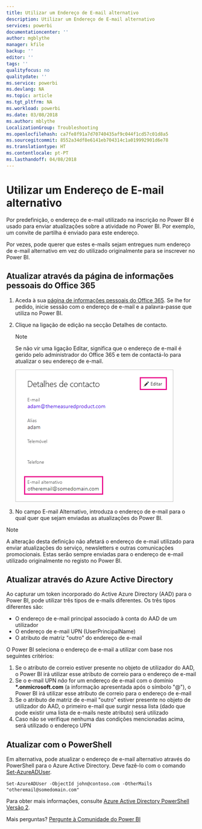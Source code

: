 ```yaml
---
title: Utilizar um Endereço de E-mail alternativo
description: Utilizar um Endereço de E-mail alternativo
services: powerbi
documentationcenter: ''
author: mgblythe
manager: kfile
backup: ''
editor: ''
tags: ''
qualityfocus: no
qualitydate: ''
ms.service: powerbi
ms.devlang: NA
ms.topic: article
ms.tgt_pltfrm: NA
ms.workload: powerbi
ms.date: 03/08/2018
ms.author: mblythe
LocalizationGroup: Troubleshooting
ms.openlocfilehash: ca7fe8f91a7d70740435af9c044f1cd57c01d8a5
ms.sourcegitcommit: 8552a34df8e6141eb704314c1a019992901d6e78
ms.translationtype: HT
ms.contentlocale: pt-PT
ms.lasthandoff: 04/08/2018
---
```

# <a name="using-an-alternate-email-address"></a>Utilizar um Endereço de E-mail alternativo
Por predefinição, o endereço de e-mail utilizado na inscrição no Power BI é usado para enviar atualizações sobre a atividade no Power BI.  Por exemplo, um convite de partilha é enviado para este endereço.

Por vezes, pode querer que estes e-mails sejam entregues num endereço de e-mail alternativo em vez do utilizado originalmente para se inscrever no Power BI.

## <a name="updating-through-office-365-personal-info-page"></a>Atualizar através da página de informações pessoais do Office 365
1. Aceda à sua [página de informações pessoais do Office 365](https://portal.office.com/account/#personalinfo).  Se lhe for pedido, inicie sessão com o endereço de e-mail e a palavra-passe que utiliza no Power BI.
2. Clique na ligação de edição na secção Detalhes de contacto.  
   
   > [!NOTE]
   > Se não vir uma ligação Editar, significa que o endereço de e-mail é gerido pelo administrador do Office 365 e tem de contactá-lo para atualizar o seu endereço de e-mail.
   > 
   > 
   
   ![](media/service-admin-alternate-email-address-for-power-bi/contact-details.png)
3. No campo E-mail Alternativo, introduza o endereço de e-mail para o qual quer que sejam enviadas as atualizações do Power BI.

> [!NOTE]
> A alteração desta definição não afetará o endereço de e-mail utilizado para enviar atualizações do serviço, newsletters e outras comunicações promocionais.  Estas serão sempre enviadas para o endereço de e-mail utilizado originalmente no registo no Power BI.
> 
> 

## <a name="updating-through-azure-active-directory"></a>Atualizar através do Azure Active Directory
Ao capturar um token incorporado do Active Azure Directory (AAD) para o Power BI, pode utilizar três tipos de e-mails diferentes. Os três tipos diferentes são:

* O endereço de e-mail principal associado à conta do AAD de um utilizador
* O endereço de e-mail UPN (UserPrincipalName)
* O atributo de matriz "outro" do endereço de e-mail

O Power BI seleciona o endereço de e-mail a utilizar com base nos seguintes critérios:
1.  Se o atributo de correio estiver presente no objeto de utilizador do AAD, o Power BI irá utilizar esse atributo de correio para o endereço de e-mail
2.  Se o e-mail UPN *não* for um endereço de e-mail com o domínio **\*.onmicrosoft.com** (a informação apresentada após o símbolo "\@"), o Power BI irá utilizar esse atributo de correio para o endereço de e-mail
3.  Se o atributo de matriz de e-mail "outro" estiver presente no objeto de utilizador do AAD, o primeiro e-mail que surgir nessa lista (dado que pode existir uma lista de e-mails neste atributo) será utilizado
4. Caso não se verifique nenhuma das condições mencionadas acima, será utilizado o endereço UPN

## <a name="updating-with-powershell"></a>Atualizar com o PowerShell
Em alternativa, pode atualizar o endereço de e-mail alternativo através do PowerShell para o Azure Active Directory. Deve fazê-lo com o comando [Set-AzureADUser](https://docs.microsoft.com/powershell/module/azuread/set-azureaduser).

```
Set-AzureADUser -ObjectId john@contoso.com -OtherMails "otheremail@somedomain.com"
```

Para obter mais informações, consulte [Azure Active Directory PowerShell Versão 2](https://docs.microsoft.com/powershell/azure/active-directory/install-adv2).

Mais perguntas? [Pergunte à Comunidade do Power BI](http://community.powerbi.com/)

